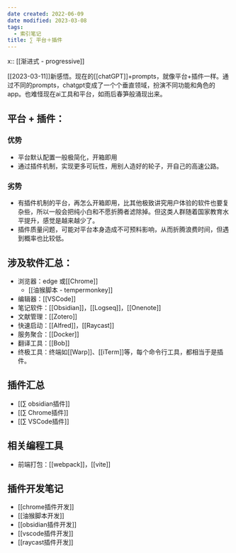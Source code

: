 ```yaml
---
date created: 2022-06-09
date modified: 2023-03-08
tags:
  - 索引笔记
title: ∑ 平台＋插件
---
```


x:: [[渐进式 - progressive]]

[[2023-03-11]]新感悟。现在的[[chatGPT]]+prompts，就像平台+插件一样。通过不同的prompts，chatgpt变成了一个个垂直领域，扮演不同功能和角色的app。也难怪现在ai工具和平台，如雨后春笋般涌现出来。


## 平台 + 插件：

### 优势

- 平台默认配置一般极简化，开箱即用
- 通过插件机制，实现更多可玩性，用别人造好的轮子，开自己的高速公路。

### 劣势

- 有插件机制的平台，再怎么开箱即用，比其他极致讲究用户体验的软件也要复杂些，所以一般会把纯小白和不愿折腾者滤除掉。但这类人群随着国家教育水平提升，感觉是越来越少了。
- 插件质量问题，可能对平台本身造成不可预料影响，从而折腾浪费时间，但遇到概率也比较低。

## 涉及软件汇总：

- 浏览器：edge 或[[Chrome]]
	- [[油猴脚本 - tempermonkey]]
- 编辑器：[[VSCode]]
- 笔记软件：[[Obsidian]]，[[Logseq]]，[[Onenote]]
- 文献管理：[[Zotero]]
- 快速启动：[[Alfred]]，[[Raycast]]
- 服务聚合：[[Docker]]
- 翻译工具：[[Bob]]
- 终极工具：终端如[[Warp]]、[[iTerm]]等，每个命令行工具，都相当于是插件。

## 插件汇总

- [[∑ obsidian插件]]
- [[∑ Chrome插件]]
- [[∑ VSCode插件]]

## 相关编程工具

- 前端打包：[[webpack]]，[[vite]]


## 插件开发笔记

- [[chrome插件开发]]
- [[油猴脚本开发]]
- [[obsidian插件开发]]
- [[vscode插件开发]]
- [[raycast插件开发]]